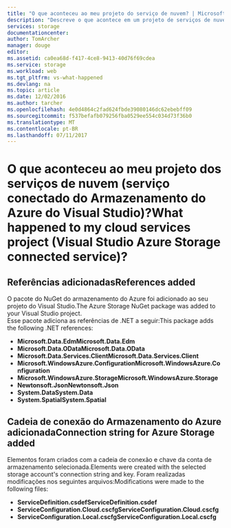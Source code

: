 ```yaml
---
title: "O que aconteceu ao meu projeto do serviço de nuvem? | Microsoft Docs"
description: "Descreve o que acontece em um projeto de serviços de nuvem após a conexão a uma conta de armazenamento do Azure usando os serviços conectados do Visual Studio"
services: storage
documentationcenter: 
author: TomArcher
manager: douge
editor: 
ms.assetid: ca0ea68d-f417-4ce8-9413-40d76f69cdea
ms.service: storage
ms.workload: web
ms.tgt_pltfrm: vs-what-happened
ms.devlang: na
ms.topic: article
ms.date: 12/02/2016
ms.author: tarcher
ms.openlocfilehash: 4e0d4864c2fad624fbde39080146dc62ebebff09
ms.sourcegitcommit: f537befafb079256fba0529ee554c034d73f36b0
ms.translationtype: MT
ms.contentlocale: pt-BR
ms.lasthandoff: 07/11/2017
---
```

# <a name="what-happened-to-my-cloud-services-project-visual-studio-azure-storage-connected-service"></a><span data-ttu-id="299bc-104">O que aconteceu ao meu projeto dos serviços de nuvem (serviço conectado do Armazenamento do Azure do Visual Studio)?</span><span class="sxs-lookup"><span data-stu-id="299bc-104">What happened to my cloud services project (Visual Studio Azure Storage connected service)?</span></span>
## <a name="references-added"></a><span data-ttu-id="299bc-105">Referências adicionadas</span><span class="sxs-lookup"><span data-stu-id="299bc-105">References added</span></span>
<span data-ttu-id="299bc-106">O pacote do NuGet do armazenamento do Azure foi adicionado ao seu projeto do Visual Studio.</span><span class="sxs-lookup"><span data-stu-id="299bc-106">The Azure Storage NuGet package was added to your Visual Studio project.</span></span>  
<span data-ttu-id="299bc-107">Esse pacote adiciona as referências de .NET a seguir:</span><span class="sxs-lookup"><span data-stu-id="299bc-107">This package adds the following .NET references:</span></span>

* <span data-ttu-id="299bc-108">**Microsoft.Data.Edm**</span><span class="sxs-lookup"><span data-stu-id="299bc-108">**Microsoft.Data.Edm**</span></span>
* <span data-ttu-id="299bc-109">**Microsoft.Data.OData**</span><span class="sxs-lookup"><span data-stu-id="299bc-109">**Microsoft.Data.OData**</span></span>
* <span data-ttu-id="299bc-110">**Microsoft.Data.Services.Client**</span><span class="sxs-lookup"><span data-stu-id="299bc-110">**Microsoft.Data.Services.Client**</span></span>
* <span data-ttu-id="299bc-111">**Microsoft.WindowsAzure.Configuration**</span><span class="sxs-lookup"><span data-stu-id="299bc-111">**Microsoft.WindowsAzure.Configuration**</span></span>
* <span data-ttu-id="299bc-112">**Microsoft.WindowsAzure.Storage**</span><span class="sxs-lookup"><span data-stu-id="299bc-112">**Microsoft.WindowsAzure.Storage**</span></span>
* <span data-ttu-id="299bc-113">**Newtonsoft.Json**</span><span class="sxs-lookup"><span data-stu-id="299bc-113">**Newtonsoft.Json**</span></span>
* <span data-ttu-id="299bc-114">**System.Data**</span><span class="sxs-lookup"><span data-stu-id="299bc-114">**System.Data**</span></span>
* <span data-ttu-id="299bc-115">**System.Spatial**</span><span class="sxs-lookup"><span data-stu-id="299bc-115">**System.Spatial**</span></span>

## <a name="connection-string-for-azure-storage-added"></a><span data-ttu-id="299bc-116">Cadeia de conexão do Armazenamento do Azure adicionada</span><span class="sxs-lookup"><span data-stu-id="299bc-116">Connection string for Azure Storage added</span></span>
<span data-ttu-id="299bc-117">Elementos foram criados com a cadeia de conexão e chave da conta de armazenamento selecionada.</span><span class="sxs-lookup"><span data-stu-id="299bc-117">Elements were created with the selected storage account's connection string and key.</span></span> <span data-ttu-id="299bc-118">Foram realizadas modificações nos seguintes arquivos:</span><span class="sxs-lookup"><span data-stu-id="299bc-118">Modifications were made to the following files:</span></span>

* <span data-ttu-id="299bc-119">**ServiceDefinition.csdef**</span><span class="sxs-lookup"><span data-stu-id="299bc-119">**ServiceDefinition.csdef**</span></span>
* <span data-ttu-id="299bc-120">**ServiceConfiguration.Cloud.cscfg**</span><span class="sxs-lookup"><span data-stu-id="299bc-120">**ServiceConfiguration.Cloud.cscfg**</span></span>
* <span data-ttu-id="299bc-121">**ServiceConfiguration.Local.cscfg**</span><span class="sxs-lookup"><span data-stu-id="299bc-121">**ServiceConfiguration.Local.cscfg**</span></span>

